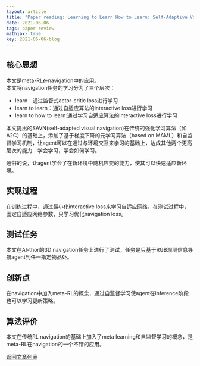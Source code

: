 ```yaml
---
layout: article
title: "Paper reading: Learning to Learn How to Learn: Self-Adaptive Visual Navigation Using Meta-Learning"
date: 2021-06-06
tags: paper review
mathjax: true
key: 2021-06-06-blog
---
```

## 核心思想
本文是meta-RL在navigation中的应用。    
本文将navigation任务的学习分为了三个层次：
- learn：通过监督式actor-critic loss进行学习
- learn to learn：通过自适应算法的interactive loss进行学习
- learn to how to learn:通过学习自适应算法的interactive loss进行学习

本文提出的SAVN(self-adapted visual navigation)在传统的强化学习算法（如A2C）的基础上，添加了基于梯度下降的元学习算法（based on MAML）和自监督学习机制，让agent可以在通过与环境交互来学习的基础上，达成其他两个更高层次的能力：学会学习，学会如何学习。

通俗的说，让agent学会了在新环境中随机应变的能力，使其可以快速适应新环境。
## 实现过程
在训练过程中，通过最小化interactive loss来学习自适应网络，在测试过程中，固定自适应网络参数，只学习优化navigation loss。
## 测试任务
本文在AI-thor的3D navigation任务上进行了测试，任务是只基于RGB观测信息导航agent到任一指定物品处。
## 创新点
在navigation中加入meta-RL的概念，通过自监督学习使agent在inference阶段也可以学习更新策略。
## 算法评价
本文在传统RL navigation的基础上加入了meta learning和自监督学习的概念，是meta-RL在navigation的一个不错的应用。

[返回文章列表](https://tianyma.github.io/2021/05/29/meta-reinforcement-learning.html)